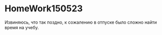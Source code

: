# HomeWork150523
Извиняюсь, что так поздно, к сожалению в отпуске было сложно найти время на учебу.

